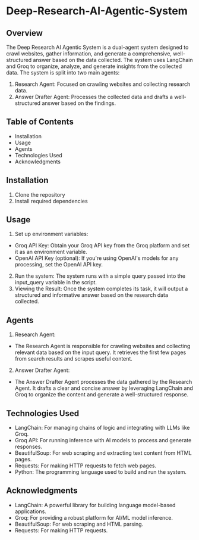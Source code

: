 # Deep-Research-AI-Agentic-System
## Overview
The Deep Research AI Agentic System is a dual-agent system designed to crawl websites, gather information, and generate a comprehensive, well-structured answer based on the data collected. The system uses LangChain and Groq to organize, analyze, and generate insights from the collected data. The system is split into two main agents:
1. Research Agent: Focused on crawling websites and collecting research data.
2. Answer Drafter Agent: Processes the collected data and drafts a well-structured answer based on the findings.

## Table of Contents
- Installation
- Usage
- Agents
- Technologies Used
- Acknowledgments

## Installation
1. Clone the repository
2. Install required dependencies

## Usage
1. Set up environment variables:
- Groq API Key: Obtain your Groq API key from the Groq platform and set it as an environment variable.
- OpenAI API Key (optional): If you're using OpenAI's models for any processing, set the OpenAI API key.
2. Run the system: The system runs with a simple query passed into the input_query variable in the script.
3. Viewing the Result: Once the system completes its task, it will output a structured and informative answer based on the research data collected.

## Agents
1. Research Agent:
  - The Research Agent is responsible for crawling websites and collecting relevant data based on the input query. It retrieves the first few pages from search results and scrapes useful content.
2. Answer Drafter Agent:
 - The Answer Drafter Agent processes the data gathered by the Research Agent. It drafts a clear and concise answer by leveraging LangChain and Groq to organize the content and generate a well-structured response.
   
## Technologies Used
- LangChain: For managing chains of logic and integrating with LLMs like Groq.
- Groq API: For running inference with AI models to process and generate responses.
- BeautifulSoup: For web scraping and extracting text content from HTML pages.
- Requests: For making HTTP requests to fetch web pages.
- Python: The programming language used to build and run the system.
  
## Acknowledgments
- LangChain: A powerful library for building language model-based applications.
- Groq: For providing a robust platform for AI/ML model inference.
- BeautifulSoup: For web scraping and HTML parsing.
- Requests: For making HTTP requests.

